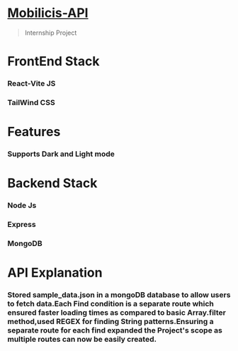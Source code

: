 # [Mobilicis-API](https://mobilicis-api.vercel.app/)
> Internship Project

# FrontEnd Stack
### React-Vite JS
### TailWind CSS

# Features
 ### Supports Dark and Light mode

# Backend Stack
### Node Js
### Express
### MongoDB

# API Explanation

### Stored sample_data.json in a mongoDB database to allow users to fetch data.Each Find condition is a separate route which ensured faster loading times as compared to basic Array.filter method,used REGEX for finding String patterns.Ensuring a separate route for each find expanded the Project's scope as multiple routes can now be easily created.

